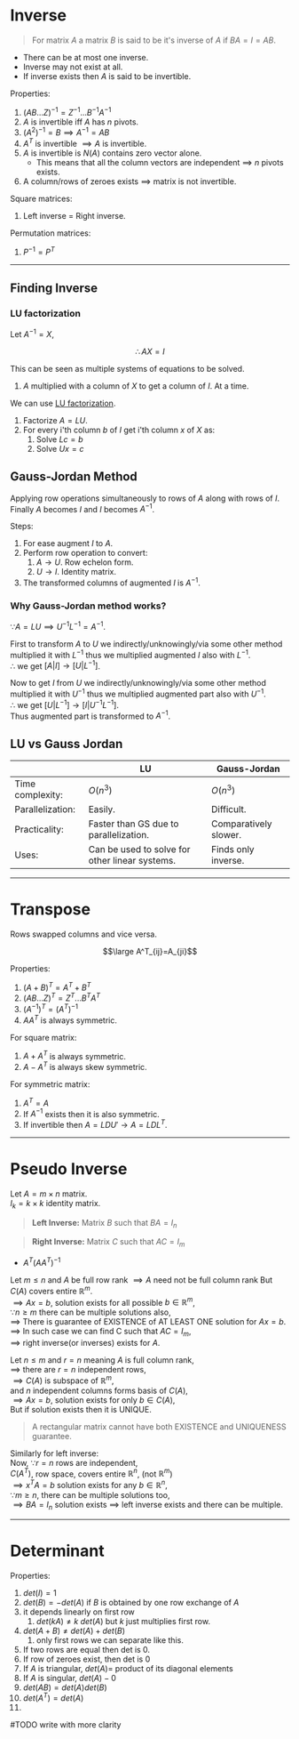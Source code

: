 # Inverse
> For matrix $A$ a matrix $B$ is said to be it's inverse of $A$ if $BA=I=AB$.

- There can be at most one inverse.
- Inverse may not exist at all.
- If inverse exists then $A$ is said to be invertible.

Properties:
1. $(AB...Z)^{-1}=Z^{-1}...B^{-1}A^{-1}$
2. $A$ is invertible iff $A$ has $n$ pivots.
3. $(A^2)^{-1}=B \implies A^{-1}=AB$
4. $A^T$ is invertible $\implies A$ is invertible.
5. $A$ is invertible is $N(A)$ contains zero vector alone.
	- This means that all the column vectors are independent $\implies$ $n$ pivots exists.
6. A column/rows of zeroes exists $\implies$ matrix is not invertible.

Square matrices:
1. Left inverse = Right inverse.

Permutation matrices:
1. $P^{-1}=P^T$

----
## Finding Inverse

### LU factorization
Let $A^{-1}=X$,  

$$\therefore AX=I$$

This can be seen as multiple systems of equations to be solved.
1. $A$ multiplied with a column of $X$ to get a column of $I$. At a time.

We can use [LU factorization](./LU%20Factorization.md).  
1. Factorize $A=LU$.
2. For every i'th column $b$ of $I$ get i'th column $x$ of $X$ as:
	1. Solve $Lc=b$
	2. Solve $Ux=c$

## Gauss-Jordan Method
Applying row operations simultaneously to rows of $A$ along with rows of $I$.  
Finally $A$ becomes $I$ and $I$ becomes $A^{-1}$.  

Steps:
1. For ease augment $I$ to $A$.
2. Perform row operation to convert:
	1. $A \to U$. Row echelon form.
	2. $U \to I$. Identity matrix.
3. The transformed columns of augmented $I$ is $A^{-1}$.

### Why Gauss-Jordan method works?  
$\because A=LU \implies U^{-1}L^{-1}=A^{-1}$.  

First to transform $A$ to $U$ we indirectly/unknowingly/via some other method multiplied it with $L^{-1}$ thus we multiplied augmented $I$ also with $L^{-1}$.  
$\therefore$ we get $[A|I] \to [U|L^{-1}]$.  

Now to get $I$ from $U$ we indirectly/unknowingly/via some other method multiplied it with $U^{-1}$ thus we multiplied augmented part also with $U^{-1}$.  
$\therefore$ we get $[U|L^{-1}] \to [I|U^{-1}L^{-1}]$.  
Thus augmented part is transformed to $A^{-1}$.  

## LU vs Gauss Jordan
| | LU | Gauss-Jordan |
|--|--|--|
| Time complexity: | $O(n^3)$ | $O(n^3)$ |
| Parallelization: | Easily. | Difficult. |
| Practicality: | Faster than GS due to parallelization. | Comparatively slower. |
| Uses: | Can be used to solve for other linear systems. | Finds only inverse. |


----
# Transpose
Rows swapped columns and vice versa.  

$$\large A^T_{ij}=A_{ji}$$

Properties:
1. $(A+B)^T = A^T + B^T$
2. $(AB...Z)^T=Z^T...B^TA^T$
3. $(A^{-1})^T=(A^T)^{-1}$
4. $AA^T$ is always symmetric.

For square matrix:
1. $A+A^T$ is always symmetric.
2. $A-A^T$ is always skew symmetric.

For symmetric matrix:
1. $A^T=A$
2. If $A^{-1}$ exists then it is also symmetric.
3. If invertible then $A=LDU' \to A=LDL^T$.

----
# Pseudo Inverse

Let $A =m \times n$ matrix.  
$I_k = k \times k$ identity matrix.  

> **Left Inverse:** Matrix $B$ such that $BA=I_n$

> **Right Inverse:** Matrix $C$ such that $AC=I_m$
- $A^T(AA^T)^{-1}$

Let $m \le n$ and $A$ be full row rank
$\implies A$ need not be full column rank
But  $C(A)$ covers entire $\mathbb{R}^m$.  
$\implies Ax=b$, solution exists for all possible $b \in \mathbb{R}^m$,  
$\because n \ge m$ there can be multiple solutions also,  
$\implies$ There is guarantee of EXISTENCE of AT LEAST ONE solution for $Ax=b$.  
$\implies$ In such case we can find C such that $AC=I_m$,  
$\implies$ right inverse(or inverses) exists for $A$.  

Let $n \le m$ and $r=n$ meaning $A$ is full column rank,  
$\implies$ there are $r=n$ independent rows,  
$\implies C(A)$ is subspace of $\mathbb{R}^m$,  
and $n$ independent columns forms basis of $C(A)$,  
$\implies Ax=b$, solution exists for only $b \in C(A)$,  
But if solution exists then it is UNIQUE.  

> A rectangular matrix cannot have both EXISTENCE and UNIQUENESS guarantee.

Similarly for left inverse:  
Now, $\because r=n$ rows are independent,  
$C(A^T)$, row space, covers entire $\mathbb{R}^n$,  (not $\mathbb{R}^m$)  
$\implies x^TA=b$ solution exists for any $b \in \mathbb{R}^n$,  
$\because m \ge n$, there can be multiple solutions too,  
$\implies BA=I_n$ solution exists $\implies$ left inverse exists and there can be multiple.  

----
# Determinant

Properties:
1. $det(I)=1$
2. $det(B)=-det(A)$ if $B$ is obtained by one row exchange of $A$
3. it depends linearly on first row
	1. $det(kA) \not = k\ det(A)$ but $k$ just multiplies first row.
4. $det(A+B) \not = det(A)+det(B)$
	1. only first rows we can separate like this.
5. If two rows are equal then det is 0.
6. If row of zeroes exist, then det is 0
7. If $A$ is triangular, $det(A)=$ product of its diagonal elements
8. If $A$ is singular, $det(A)-0$
9. $det(AB)=det(A)det(B)$
10. $det(A^T)=det(A)$
11. 

#TODO write with more clarity



